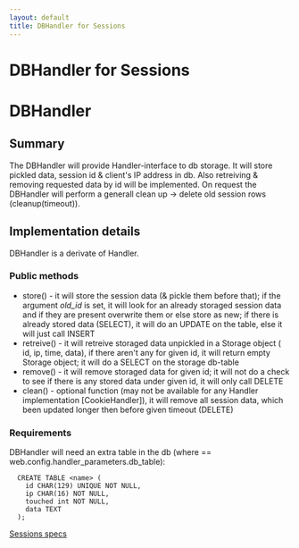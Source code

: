 ```yaml
---
layout: default
title: DBHandler for Sessions
---
```


# DBHandler for Sessions

# DBHandler

## Summary
The DBHandler will provide Handler-interface to db storage.
It will store pickled data, session id & client's IP address in db. Also retreiving & removing requested data by id will be implemented. On request the DBHandler will perform a generall clean up -> delete old session rows (cleanup(timeout)).

## Implementation details

DBHandler is a derivate of Handler.

### Public methods
 * store() - it will store the session data (& pickle them before that); if the argument _old_id_ is set, it will look for an already storaged session data and if they are present overwrite them or else store as new; if there is already stored data (SELECT), it will do an UPDATE on the table, else it will just call INSERT
 * retreive() - it will retreive storaged data unpickled in a Storage object ( id, ip, time, data), if there aren't any for given id, it will return empty Storage object; it will do a SELECT on the storage db-table
 * remove() - it will remove storaged data for given id; it will not do a check to see if there is any stored data under given id, it will only call DELETE
 * clean() - optional function (may not be available for any Handler implementation [CookieHandler]), it will remove all session data, which been updated longer then before given timeout (DELETE)

### Requirements
DBHandler will need an extra table in the db (where <name> == web.config.handler_parameters.db_table):

      CREATE TABLE <name> (
        id CHAR(129) UNIQUE NOT NULL,
        ip CHAR(16) NOT NULL,
        touched int NOT NULL,
        data TEXT
      );

[Sessions specs](/sessions)